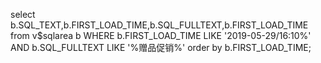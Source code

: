 select b.SQL_TEXT,b.FIRST_LOAD_TIME,b.SQL_FULLTEXT,b.FIRST_LOAD_TIME
from v$sqlarea b
WHERE b.FIRST_LOAD_TIME LIKE '2019-05-29/16:10%' AND b.SQL_FULLTEXT LIKE '%赠品促销%'
order by b.FIRST_LOAD_TIME; 